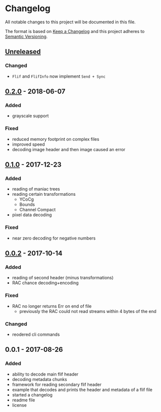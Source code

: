 # Changelog
All notable changes to this project will be documented in this file.

The format is based on [Keep a Changelog](http://keepachangelog.com/en/1.0.0/)
and this project adheres to [Semantic Versioning](http://semver.org/spec/v2.0.0.html).

## [Unreleased]
### Changed
- `Flif` and `FlifInfo` now implement `Send + Sync`

## [0.2.0] - 2018-06-07
### Added
- grayscale support

### Fixed
- reduced memory footprint on complex files
- improved speed
- decoding image header and then image caused an error

## [0.1.0] - 2017-12-23
### Added
- reading of maniac trees
- reading certain transformations
    - YCoCg
    - Bounds
    - Channel Compact
- pixel data decoding

### Fixed
- near zero decoding for negative numbers


## [0.0.2] - 2017-10-14
### Added
- reading of second header (minus transformations)
- RAC chance decoding+encoding

### Fixed
- RAC no longer returns Err on end of file
    - previously the RAC could not read streams within 4 bytes of the end

### Changed
- reodered cli commands

## 0.0.1 - 2017-08-26
### Added
- ability to decode main flif header
- decoding metadata chunks
- framework for reading secondary flif header
- example that decodes and prints the header and metadata of a flif file
- started a changelog
- readme file
- license

[Unreleased]: https://github.com/dgriffen/flif.rs/compare/v0.2.0...HEAD
[0.0.2]: https://github.com/dgriffen/flif.rs/compare/v0.0.1...v0.0.2
[0.1.0]: https://github.com/dgriffen/flif.rs/compare/v0.0.2...v0.1.0
[0.2.0]: https://github.com/dgriffen/flif.rs/compare/v0.1.0...v0.2.0